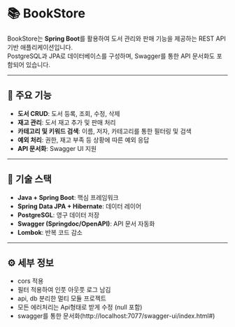 # 📚 BookStore

BookStore는 **Spring Boot**를 활용하여 도서 관리와 판매 기능을 제공하는 REST API 기반 애플리케이션입니다.  
PostgreSQL과 JPA로 데이터베이스를 구성하며, Swagger를 통한 API 문서화도 포함되어 있습니다.

---

## 🚀 주요 기능

- **도서 CRUD**: 도서 등록, 조회, 수정, 삭제  
- **재고 관리**: 도서 재고 추가 및 판매 처리  
- **카테고리 및 키워드 검색**: 이름, 저자, 카테고리를 통한 필터링 및 검색  
- **예외 처리**: 권한, 재고 부족 등 상황에 따른 예외 응답  
- **API 문서화**: Swagger UI 지원

---

## 🧩 기술 스택

- **Java + Spring Boot**: 핵심 프레임워크  
- **Spring Data JPA + Hibernate**: 데이터 레이어  
- **PostgreSGL**: 영구 데이터 저장  
- **Swagger (Springdoc/OpenAPI)**: API 문서 자동화    
- **Lombok**: 반복 코드 감소  

---

## ⚙️ 세부 정보
- cors 적용
- 필터 적용하여 인풋 아웃풋 로그 남김
- api, db 분리한 멀티 모듈 프로젝트
- 모든 에러처리는 Api형태로 받게 수정 (null 포함)
- swagger를 통한 문서화(http://localhost:7077/swagger-ui/index.html#)

